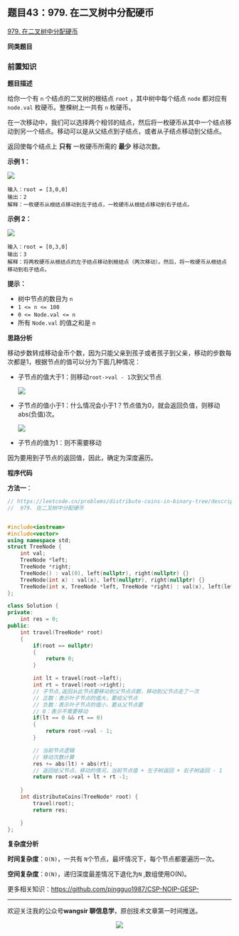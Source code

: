## 题目43：979. 在二叉树中分配硬币

[979. 在二叉树中分配硬币](https://leetcode.cn/problems/distribute-coins-in-binary-tree/)

**同类题目**

### 前置知识

**题目描述**

给你一个有 `n` 个结点的二叉树的根结点 `root` ，其中树中每个结点 `node` 都对应有 `node.val` 枚硬币。整棵树上一共有 `n` 枚硬币。

在一次移动中，我们可以选择两个相邻的结点，然后将一枚硬币从其中一个结点移动到另一个结点。移动可以是从父结点到子结点，或者从子结点移动到父结点。

返回使每个结点上 **只有** 一枚硬币所需的 **最少** 移动次数。

 

**示例 1：**

<img src ="https://cdn.jsdelivr.net/gh/pingguo1987/CSP-NOIP-GESP-/image/pic/二叉树/二叉树_题目43：979. 在二叉树中分配硬币/tree1.png" />

```
输入：root = [3,0,0]
输出：2
解释：一枚硬币从根结点移动到左子结点，一枚硬币从根结点移动到右子结点。
```

**示例 2：**

<img src ="https://cdn.jsdelivr.net/gh/pingguo1987/CSP-NOIP-GESP-/image/pic/二叉树/二叉树_题目43：979. 在二叉树中分配硬币/tree2.png" />

```
输入：root = [0,3,0]
输出：3
解释：将两枚硬币从根结点的左子结点移动到根结点（两次移动）。然后，将一枚硬币从根结点移动到右子结点。
```

 

**提示：**

- 树中节点的数目为 `n`
- `1 <= n <= 100`
- `0 <= Node.val <= n`
- 所有 `Node.val` 的值之和是 `n`

**思路分析**



移动步数转成移动金币个数，因为只能父亲到孩子或者孩子到父亲，移动的步数每次都是1，根据节点的值可以分为下面几种情况：

- 子节点的值大于1：则移动`root->val - 1`次到父节点

  <img src ="https://cdn.jsdelivr.net/gh/pingguo1987/CSP-NOIP-GESP-/image/pic/二叉树/二叉树_题目43：979. 在二叉树中分配硬币/979. 在二叉树中分配硬.png" />

- 子节点的值小于1：什么情况会小于1？节点值为0，就会返回负值，则移动abs(负值)次。

  <img src ="https://cdn.jsdelivr.net/gh/pingguo1987/CSP-NOIP-GESP-/image/pic/二叉树/二叉树_题目43：979. 在二叉树中分配硬币/979. 在二叉树中分配硬1-1729135899090-7.png" />

  

- 子节点的值为1：则不需要移动

因为要用到子节点的返回值，因此，确定为深度遍历。



**程序代码**

**方法一**：

```c++
// https://leetcode.cn/problems/distribute-coins-in-binary-tree/description/
//  979. 在二叉树中分配硬币


#include<iostream>
#include<vector>
using namespace std;
struct TreeNode {
    int val;
    TreeNode *left;
    TreeNode *right;
    TreeNode() : val(0), left(nullptr), right(nullptr) {}
    TreeNode(int x) : val(x), left(nullptr), right(nullptr) {}
    TreeNode(int x, TreeNode *left, TreeNode *right) : val(x), left(left), right(right) {}
};

class Solution {
private:
    int res = 0;
public:
    int travel(TreeNode* root)
    {
        if(root == nullptr)
        {
            return 0;
        }

        int lt = travel(root->left);
        int rt = travel(root->right);
        // 子节点,返回从此节点要移动到父节点点数，移动到父节点走了一次
        // 正数：表示叶子节点的值大，要给父节点
        // 负数：表示叶子节点的值小，要从父节点要
        // 0：表示不需要移动
        if(lt == 0 && rt == 0)
        {
            return root->val - 1;
        }

        // 当前节点逻辑
        // 移动次数计算  
        res += abs(lt) + abs(rt);
        // 返回给父节点，移动的情况，当前节点值 + 左子树返回 + 右子树返回 - 1      
        return root->val + lt + rt -1;
        
    }
    int distributeCoins(TreeNode* root) {
        travel(root);
        return res;

    }
};

```

**复杂度分析**

**时间复杂度**：`O(N)`，一共有 `N`个节点，最坏情况下，每个节点都要遍历一次。

**空间复杂度**：`O(N)`，递归深度最差情况下退化为`N` ,数组使用O(N)。



更多相关知识：https://github.com/pingguo1987/CSP-NOIP-GESP-

---

欢迎关注我的公众号**wangsir 聊信息学**，原创技术文章第一时间推送。

<center>
    <img src="https://cdn.jsdelivr.net/gh/pingguo1987/CSP-NOIP-GESP-/image/pic/公众号-扫码版.png">
</center>
